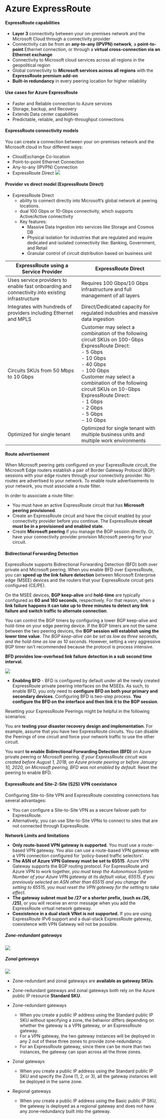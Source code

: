 # Azure ExpressRoute

#### ExpressRoute capabilities

* **Layer 3** connectivity between your on-premises network and the Microsoft Cloud through a connectivity provider
* Connectivity can be from an **any-to-any (IPVPN) network**, a **point-to-point** Ethernet connection, or through a **virtual cross-connection via an Ethernet exchange**
* Connectivity to Microsoft cloud services across all regions in the geopolitical region
* Global connectivity to **Microsoft services across all regions** with the **ExpressRoute premium add-on**
* **Built-in redundancy** in every peering location for higher reliability

#### Use cases for Azure ExpressRoute

* Faster and Reliable connection to Azure services
* Storage, backup, and Recovery
* Extends Data center capabilities
* Predictable, reliable, and high-throughput connections

#### ExpressRoute connectivity models


You can create a connection between your on-premises network and the Microsoft cloud in four different ways:

* CloudExchange Co-location
* Point-to-point Ethernet Connection
* Any-to-any (IPVPN) Connection
* ExpressRoute Direct
![](SVG/connectivityModels.svg)


#### Provider vs direct model (ExpressRoute Direct)

* ExpressRoute Direct
    * ability to connect directly into Microsoft’s global network at peering locations.
    * dual 100 Gbps or 10-Gbps connectivity, which supports Active/Active connectivity
    * Key features:
        * Massive Data Ingestion into services like Storage and Cosmos DB
        * Physical isolation for industries that are regulated and require dedicated and isolated connectivity like: Banking, Government, and Retail
        * Granular control of circuit distribution based on business unit

| ExpressRoute using a Service Provider | ExpressRoute Direct |
|-|-|
| Uses service providers to enable fast onboarding and connectivity into existing infrastructure |	Requires 100 Gbps/10 Gbps infrastructure and full management of all layers |
| Integrates with hundreds of providers including Ethernet and MPLS | Direct/Dedicated capacity for regulated industries and massive data ingestion |
| Circuits SKUs from 50 Mbps to 10 Gbps | Customer may select a combination of the following circuit SKUs on 100-Gbps ExpressRoute Direct: <br> - 5 Gbps<br> - 10 Gbps <br> - 40 Gbps <br> - 100 Gbps <br>Customer may select a combination of the following circuit SKUs on 10-Gbps ExpressRoute Direct: <br> - 1 Gbps <br> - 2 Gbps <br> - 5 Gbps <br> - 10 Gbps |
| Optimized for single tenant |	Optimized for single tenant with multiple business units and multiple work environments|

#### Route advertisement

When Microsoft peering gets configured on your ExpressRoute circuit, the Microsoft Edge routers establish a pair of Border Gateway Protocol (BGP) sessions with your edge routers through your connectivity provider. No routes are advertised to your network. To enable route advertisements to your network, you must associate a route filter.

In order to associate a route filter:

* You must have an active ExpressRoute circuit that has **Microsoft peering provisioned**.
* Create an ExpressRoute circuit and have the circuit enabled by your connectivity provider before you continue. The ExpressRoute **circuit must be in a provisioned and enabled state**.
* Create **Microsoft peering** if you manage the BGP session directly. Or, have your connectivity provider provision Microsoft peering for your circuit.

#### Bidirectional Forwarding Detection

ExpressRoute supports Bidirectional Forwarding Detection (BFD) both over private and Microsoft peering. When you enable BFD over ExpressRoute, you can **speed up the link failure detection** between Microsoft Enterprise edge (MSEE) devices and the routers that your ExpressRoute circuit gets configured (CE/PE).

On the MSEE devices, **BGP keep-alive** and **hold-time** are typically configured as **60 and 180 seconds**, respectively. For that reason, when a **link failure happens it can take up to three minutes to detect any link failure and switch traffic to alternate connection**.

You can control the BGP timers by configuring a lower BGP keep-alive and hold-time on your edge peering device. If the BGP timers are not the same between the two peering devices, the **BGP session will establish using the lower time value**. *The BGP keep-alive can be set as low as three seconds, and the hold-time as low as 10 seconds.* However, setting a very aggressive BGP timer isn't recommended because the protocol is process intensive.

**BFD provides low-overhead link failure detection in a sub second time interval.**

![](SVG/BDP.svg)

* **Enabling BFD** - BFD is configured by default under all the newly created ExpressRoute private peering interfaces on the MSEEs. As such, to enable BFD, you only need to **configure BFD on both your primary and secondary devices**. Configuring BFD is two-step process. **You configure the BFD on the interface and then link it to the BGP session**.

Resetting your ExpressRoute Peerings might be helpful in the following scenarios:

You are **testing your disaster recovery design and implementation**. For example, assume that you have two ExpressRoute circuits. You can disable the Peerings of one circuit and force your network traffic to use the other circuit.

You want **to enable Bidirectional Forwarding Detection (BFD)** on Azure private peering or Microsoft peering. *If your ExpressRoute circuit was created before August 1, 2018, on Azure private peering or before January 10, 2020, on Microsoft peering, BFD was not enabled by default.* Reset the peering to enable BFD.

#### ExpressRoute and Site-2-Site (S2S) VPN coexistance

Configuring Site-to-Site VPN and ExpressRoute coexisting connections has several advantages:

* You can configure a Site-to-Site VPN as a secure failover path for ExpressRoute.
* Alternatively, you can use Site-to-Site VPNs to connect to sites that are not connected through ExpressRoute.

**Network Limits and limitations**

* **Only route-based VPN gateway is supported**. You must use a route-based VPN gateway. You also can use a route-based VPN gateway with a VPN connection configured for 'policy-based traffic selectors'.
* **The ASN of Azure VPN Gateway must be set to 65515**. Azure VPN Gateway supports the BGP routing protocol. For ExpressRoute and Azure VPN to work together, *you must keep the Autonomous System Number of your Azure VPN gateway at its default value, 65515. If you previously selected an ASN other than 65515 and you change the setting to 65515, you must reset the VPN gateway for the setting to take effect.*
* **The gateway subnet must be /27 or a shorter prefix, (such as /26, /25)**, or you will receive an error message when you add the ExpressRoute virtual network gateway.
* **Coexistence in a dual stack VNet is not supported.** If you are using ExpressRoute IPv6 support and a dual-stack ExpressRoute gateway, coexistence with VPN Gateway will not be possible.

##### Zone-redundant gateways

![](SVG/zone-reduntant-gateways.svg)

##### Zonal gateways

![](SVG/zonal-gateways.svg)

* Zone-redundant and zonal gateways are **available as gateway SKUs**. 
* Zone-redundant gateways and zonal gateways both rely on the Azure public IP resource **Standard SKU**. 


* Zone-redundant gateways

    * When you create a public IP address using the Standard public IP SKU without specifying a zone, the behavior differs depending on whether the gateway is a VPN gateway, or an ExpressRoute gateway.
    * For a VPN gateway, the two gateway instances will be deployed in any 2 out of these three zones to provide zone-redundancy.
    * For an ExpressRoute gateway, since there can be more than two instances, the gateway can span across all the three zones.
* Zonal gateways

    * When you create a public IP address using the Standard public IP SKU and specify the Zone (1, 2, or 3), all the gateway instances will be deployed in the same zone.
* Regional gateways

    * When you create a public IP address using the Basic public IP SKU, the gateway is deployed as a regional gateway and does not have any zone-redundancy built into the gateway.